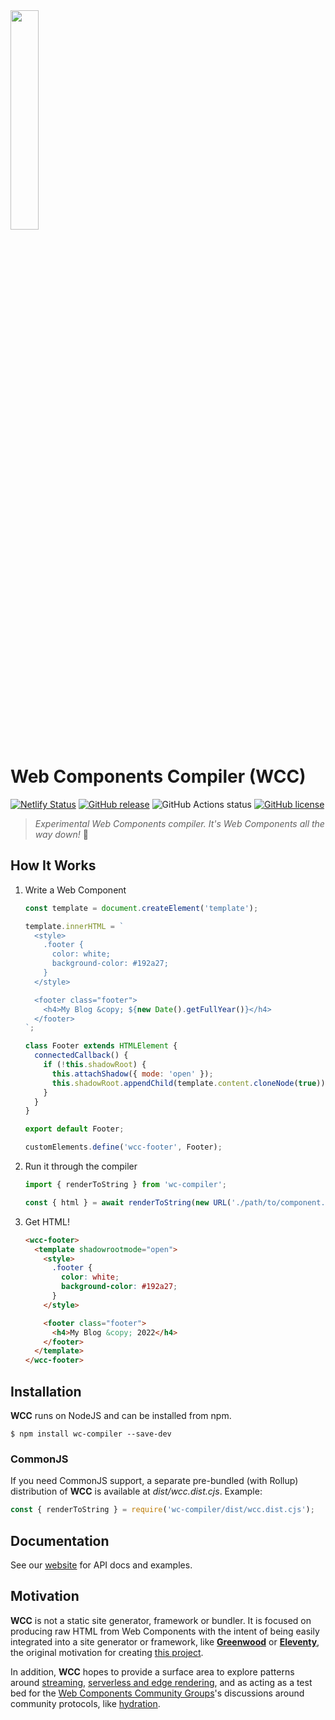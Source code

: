 <img src="https://merry-caramel-524e61.netlify.app/assets/wcc-logo.png" width="30%"/>

# Web Components Compiler (WCC)

[![Netlify Status](https://api.netlify.com/api/v1/badges/e718eac2-b3bc-4986-8569-49706a430beb/deploy-status)](https://app.netlify.com/sites/merry-caramel-524e61/deploys)
[![GitHub release](https://img.shields.io/github/tag/ProjectEvergreen/wcc.svg)](https://github.com/ProjectEvergreen/wcc/tags)
![GitHub Actions status](https://github.com/ProjectEvergreen/wcc/workflows/Master%20Integration/badge.svg)
[![GitHub license](https://img.shields.io/badge/license-MIT-blue.svg)](https://raw.githubusercontent.com/ProjectEvergreen/wcc/master/LICENSE.md)

> _Experimental Web Components compiler.  It's Web Components all the way down!_  🐢

## How It Works

1. Write a Web Component
    ```js
    const template = document.createElement('template');

    template.innerHTML = `
      <style>
        .footer {
          color: white;
          background-color: #192a27;
        }
      </style>

      <footer class="footer">
        <h4>My Blog &copy; ${new Date().getFullYear()}</h4>
      </footer>
    `;

    class Footer extends HTMLElement {
      connectedCallback() {
        if (!this.shadowRoot) {
          this.attachShadow({ mode: 'open' });
          this.shadowRoot.appendChild(template.content.cloneNode(true));
        }
      }
    }

    export default Footer;

    customElements.define('wcc-footer', Footer);
    ```
1. Run it through the compiler
    ```js
    import { renderToString } from 'wc-compiler';

    const { html } = await renderToString(new URL('./path/to/component.js', import.meta.url));
    ```
1. Get HTML!
    ```html
    <wcc-footer>
      <template shadowrootmode="open">
        <style>
          .footer {
            color: white;
            background-color: #192a27;
          }
        </style>

        <footer class="footer">
          <h4>My Blog &copy; 2022</h4>
        </footer>
      </template>
    </wcc-footer>
    ```

## Installation

**WCC** runs on NodeJS and can be installed from npm.

```shell
$ npm install wc-compiler --save-dev
```

### CommonJS

If you need CommonJS support, a separate pre-bundled (with Rollup) distribution of **WCC** is available at _dist/wcc.dist.cjs_.  Example:
```js
const { renderToString } = require('wc-compiler/dist/wcc.dist.cjs');
```

## Documentation

See our [website](https://merry-caramel-524e61.netlify.app/) for API docs and examples.

## Motivation

**WCC** is not a static site generator, framework or bundler.  It is focused on producing raw HTML from Web Components with the intent of being easily integrated into a site generator or framework, like [**Greenwood**](https://github.com/ProjectEvergreen/greenwood/) or [**Eleventy**](https://github.com/ProjectEvergreen/eleventy-plugin-wcc/), the original motivation for creating [this project](https://github.com/ProjectEvergreen/greenwood/issues/935).

In addition, **WCC** hopes to provide a surface area to explore patterns around [streaming](https://github.com/ProjectEvergreen/wcc/issues/5), [serverless and edge rendering](https://github.com/thescientist13/web-components-at-the-edge), and as acting as a test bed for the [Web Components Community Groups](https://github.com/webcomponents-cg)'s discussions around community protocols, like [hydration](https://github.com/ProjectEvergreen/wcc/issues/3).
